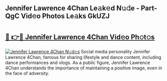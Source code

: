 ## Jennifer Lawrence 4Chan Le𝚊k𝚎d N𝚞𝚍e - Part-QgC Vid𝚎o Photos Le𝚊ks GkUZJ

# <h2><a href="http://fbf32i.evod.top/?m=Jennifer+Lawrence+4Chan">🔗 👉🔴 Jennifer Lawrence 4Chan Vid𝚎o Ph𝚘t𝚘s</a></h2>

[![Jennifer Lawrence 4Chan N𝚞d𝚎s](https://i.imgur.com/8V9OHl7.gif)](http://fbf32i.evod.top/?m=Jennifer+Lawrence+4Chan)
Social media personality Jennifer Lawrence 4Chan, famous for sharing lifestyle and dance content, including dance performances and vlogs. As a public figure, Jennifer Lawrence 4Chan understands the importance of maintaining a positive image, even in the face of adversity. 
